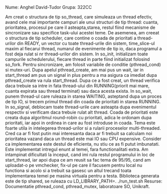 Nume: Anghel David-Tudor
Grupa: 322CC

Am creat o structura de tip so_thread, care simuleaza un thread efectiv, avand cele mai importante campuri
ale unui structuri de tip thread: cuanta, prioritatea, procesul pe care il asteapta,starea, restul 
fiind mecanisme de sincronizare sau specifice task-ului acestei teme. De asemenea, am creeat o structura de tip 
scheduler, care contine o coada de prioritati a thread-urilor din READY, un vector cu toate thread-urile din sistem,
time_slice-ul maxim al fiecarui thread, numarul de evenimente de tip io, daca programul a fost deja rulat si nr 
thread-urilor din sistem. In so_init, initializam toate campurile schedulerului, fiecare thread in parte fiind
initializat folosind so_fork. Pentru sincronizare, am folosit variabile de conditie (pthread_cond) si mutex-uri.
Dupa apelul pthread_create, am mai pus un wait, iar in start_thread am pus un signal in plus pentru a ma asigura 
ca imediat dupa pthread_create va rula start_thread. Dupa ce a fost creat, un thread verifica daca trebuie sa intre
in fata thread-ului din RUNNING(priorit mai mare, cuanta expirata sau thread terminat) sau daca acesta exista.
In so_wait, punem thread-ul care ruleaza in starea WAITING, asteptand dupa un proces de tip IO, si trecem primul 
thread din coada de prioritati in starea RUNNING. In so_signal, deblocam toate thread-urile care asteapta dupa 
evenimentul respectiv si verificam daca trebuie rulat alt thread. Coada de prioritati este creata dupa algoritmul
round-robin cu prioritati, adica le ordonam dupa prioritati, iar apoi in ordinea in care au fost introduse in coada.
Tema este foarte utila in intelegerea thread-urilor si a rularii proceselor multi-threaded. Cred ca ar fi fost putin
mai interesanta daca ar fi trebuit sa calculam noi prioritatea vazand daca un thread este mai IO sau CPU expensive.
Consider ca implementarea este destul de eficienta, nu stiu ce as fi putut imbunatati. Este implementat intregul 
enunt al temei, fara functionalitati extra. Am intampinat dificultati la inceput, cand imi rula restul programului
in loc de start_thread, iar apoi dupa ce am reusit sa fac tema de 95/95, cand am uploadat-o pe vmchecker, fix-ul
pe care il facusem pentru local nu functiona si acolo si a trebuit sa gasesc un altul trecand toata implementarea
temei pe masina virtuala pentru a testa. Biblioteca generata este de tip shared, se ruleaza cu LD_LIBRARY_PATH=. 
./run_test.sh
Resurse: Documentatie pthread_cond, pthread_mutex, laboratoare SO, Unikraft.
